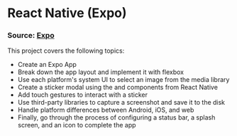 # React Native (Expo)

### Source: [Expo](https://docs.expo.dev/tutorial)

This project covers the following topics:

- Create an Expo App
- Break down the app layout and implement it with flexbox
- Use each platform's system UI to select an image from the media library
- Create a sticker modal using the <Modal> and <FlatList> components from React Native
- Add touch gestures to interact with a sticker
- Use third-party libraries to capture a screenshot and save it to the disk
- Handle platform differences between Android, iOS, and web
- Finally, go through the process of configuring a status bar, a splash screen, and an icon to complete the app
